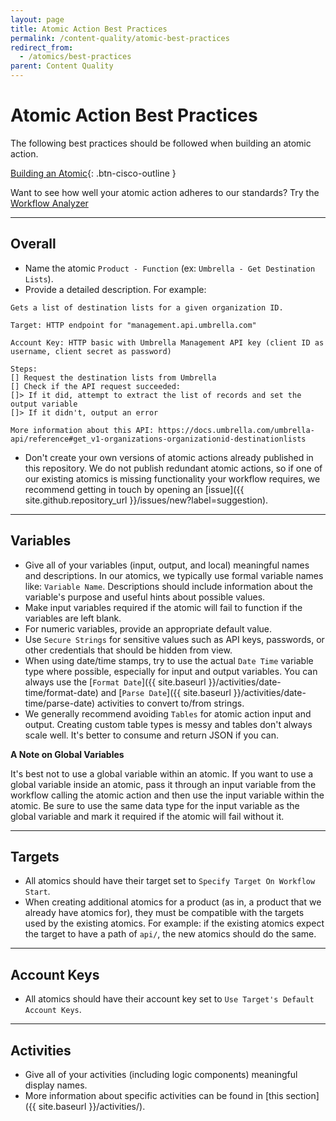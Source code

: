 ```yaml
---
layout: page
title: Atomic Action Best Practices
permalink: /content-quality/atomic-best-practices
redirect_from:
  - /atomics/best-practices
parent: Content Quality
---
```


# Atomic Action Best Practices
The following best practices should be followed when building an atomic action.

[<i class="fa fa-video mr-1"></i> Building an Atomic](https://www.youtube.com/watch?v=sNN6SLgeNpQ&list=PLPFIie48Myg2tu2gHbgm-moYg8LDaXsSo){: .btn-cisco-outline }

<div class="cisco-alert cisco-alert-info"><i class="fa fa-info-circle mr-1 cisco-icon-info"></i> Want to see how well your atomic action adheres to our standards? Try the <a href="{{ site.baseurl }}/analyzer">Workflow Analyzer</a></div>

---

## Overall
* Name the atomic `Product - Function` (ex: `Umbrella - Get Destination Lists`).
* Provide a detailed description. For example:

```text
Gets a list of destination lists for a given organization ID.

Target: HTTP endpoint for "management.api.umbrella.com"

Account Key: HTTP basic with Umbrella Management API key (client ID as username, client secret as password)

Steps:
[] Request the destination lists from Umbrella
[] Check if the API request succeeded:
[]> If it did, attempt to extract the list of records and set the output variable
[]> If it didn't, output an error

More information about this API: https://docs.umbrella.com/umbrella-api/reference#get_v1-organizations-organizationid-destinationlists
```
* Don't create your own versions of atomic actions already published in this repository. We do not publish redundant atomic actions, so if one of our existing atomics is missing functionality your workflow requires, we recommend getting in touch by opening an [issue]({{ site.github.repository_url }}/issues/new?label=suggestion).

---

## Variables
* Give all of your variables (input, output, and local) meaningful names and descriptions. In our atomics, we typically use formal variable names like: `Variable Name`. Descriptions should include information about the variable's purpose and useful hints about possible values.
* Make input variables required if the atomic will fail to function if the variables are left blank.
* For numeric variables, provide an appropriate default value.
* Use `Secure Strings` for sensitive values such as API keys, passwords, or other credentials that should be hidden from view.
* When using date/time stamps, try to use the actual `Date Time` variable type where possible, especially for input and output variables. You can always use the [`Format Date`]({{ site.baseurl }}/activities/date-time/format-date) and [`Parse Date`]({{ site.baseurl }}/activities/date-time/parse-date) activities to convert to/from strings.
* We generally recommend avoiding `Tables` for atomic action input and output. Creating custom table types is messy and tables don't always scale well. It's better to consume and return JSON if you can.

**A Note on Global Variables**

It's best not to use a global variable within an atomic. If you want to use a global variable inside an atomic, pass it through an input variable from the workflow calling the atomic action and then use the input variable within the atomic. Be sure to use the same data type for the input variable as the global variable and mark it required if the atomic will fail without it.

---

## Targets
* All atomics should have their target set to `Specify Target On Workflow Start`.
* When creating additional atomics for a product (as in, a product that we already have atomics for), they must be compatible with the targets used by the existing atomics. For example: if the existing atomics expect the target to have a path of `api/`, the new atomics should do the same.

---

## Account Keys
* All atomics should have their account key set to `Use Target's Default Account Keys`.

---

## Activities
* Give all of your activities (including logic components) meaningful display names.
* More information about specific activities can be found in [this section]({{ site.baseurl }}/activities/).
